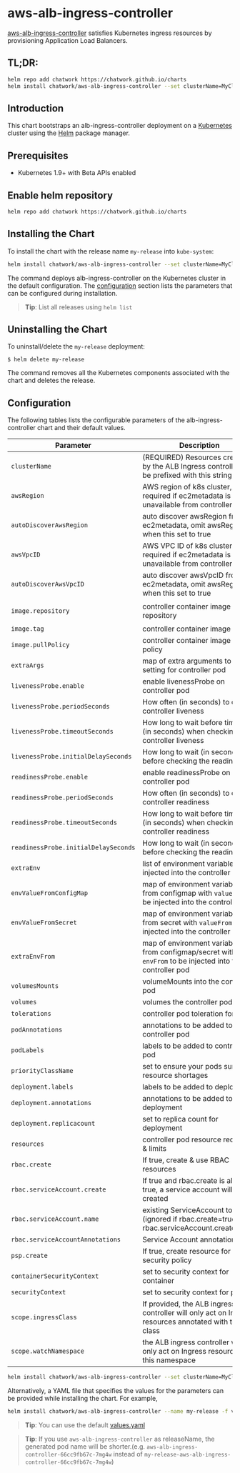 # aws-alb-ingress-controller

[aws-alb-ingress-controller](https://github.com/kubernetes-sigs/aws-alb-ingress-controller) satisfies Kubernetes ingress resources by provisioning Application Load Balancers.

## TL;DR:

```bash
helm repo add chatwork https://chatwork.github.io/charts
helm install chatwork/aws-alb-ingress-controller --set clusterName=MyClusterName --set autoDiscoverAwsRegion=true --set autoDiscoverAwsVpcID=true
```

## Introduction

This chart bootstraps an alb-ingress-controller deployment on a [Kubernetes](http://kubernetes.io) cluster using the [Helm](https://helm.sh) package manager.

## Prerequisites

- Kubernetes 1.9+ with Beta APIs enabled

## Enable helm repository

```bash
helm repo add chatwork https://chatwork.github.io/charts
```

## Installing the Chart
To install the chart with the release name `my-release` into `kube-system`:

```bash
helm install chatwork/aws-alb-ingress-controller --set clusterName=MyClusterName --set autoDiscoverAwsRegion=true --set autoDiscoverAwsVpcID=true --name my-release --namespace kube-system
```

The command deploys alb-ingress-controller on the Kubernetes cluster in the default configuration. The [configuration](#configuration) section lists the parameters that can be configured during installation.

> **Tip**: List all releases using `helm list`

## Uninstalling the Chart

To uninstall/delete the `my-release` deployment:

```console
$ helm delete my-release
```

The command removes all the Kubernetes components associated with the chart and deletes the release.

## Configuration

The following tables lists the configurable parameters of the alb-ingress-controller chart and their default values.

| Parameter                 | Description                                                                                                    | Default                                                                   |
| ------------------------- | -------------------------------------------------------------------------------------------------------------- | ------------------------------------------------------------------------- |
| `clusterName`             | (REQUIRED) Resources created by the ALB Ingress controller will be prefixed with this string                   | N/A                                                                       |
| `awsRegion`               | AWS region of k8s cluster, required if ec2metadata is unavailable from controller pod                          | `ap-northeast-1`                                                              |
| `autoDiscoverAwsRegion`   | auto discover awsRegion from ec2metadata, omit awsRegion when this set to true                                 | false                                                                     |
| `awsVpcID`                | AWS VPC ID of k8s cluster, required if ec2metadata is unavailable from controller pod                          | `vpc-xxx`                                                                 |
| `autoDiscoverAwsVpcID`    | auto discover awsVpcID from ec2metadata, omit awsRegion when this set to true                                  | false                                                                     |
| `image.repository`        | controller container image repository                                                                          | `docker.io/amazon/aws-alb-ingress-controller`                             |
| `image.tag`               | controller container image tag                                                                                 | `v1.1.5`                                                                  |
| `image.pullPolicy`        | controller container image pull policy                                                                         | `IfNotPresent`                                                            |
| `extraArgs`               | map of extra arguments to be setting for controller pod                                                        | `{}`                                                                      |
| `livenessProbe.enable`               | enable livenessProbe on controller pod                                                              | `true`                                                                   |
| `livenessProbe.periodSeconds`        |  How often (in seconds) to check controller liveness                                                |    60                                                                    |
| `livenessProbe.timeoutSeconds`       | How long to wait before timeout (in seconds) when checking controller liveness                      |    3                                                                     |
| `livenessProbe.initialDelaySeconds`  | How long to wait (in seconds) before checking the readiness                                         |   30                                                                    |
| `readinessProbe.enable`              | enable readinessProbe on controller pod                                                             | `true`                                                                   |
| `readinessProbe.periodSeconds`       |  How often (in seconds) to check controller readiness                                               |    60                                                                    |
| `readinessProbe.timeoutSeconds`      | How long to wait before timeout (in seconds) when checking controller readiness                     |    1                                                                     |
| `readinessProbe.initialDelaySeconds` | How long to wait (in seconds) before checking the readiness                                         |    30                                                                     |
| `extraEnv`                           | list of environment variables to be injected into the controller pod                                | `[]`                                                                     |
| `envValueFromConfigMap`              | map of environment variables from configmap with `valueFrom` to be injected into the controller pod | `{}`                                                                     |
| `envValueFromSecret`                 | map of environment variables from secret with `valueFrom` to be injected into the controller pod    | `{}`                                                                     |
| `extraEnvFrom`                      | map of environment variables from configmap/secret with `envFrom` to be injected into the controller pod   | `{}`                                                                     |
| `volumesMounts`           | volumeMounts into the controller pod                                                                           | `[]`                                                                      |
| `volumes`                 | volumes the controller pod                                                                                     | `[]`                                                                      |
| `tolerations`             | controller pod toleration for taints                                                                           | `{}`                                                                      |
| `podAnnotations`          | annotations to be added to controller pod                                                                      | `{}`                                                                      |
| `podLabels`               | labels to be added to controller pod                                                                           | `{}`                                                                      |
| `priorityClassName`       | set to ensure your pods survive resource shortages                                                             | `""`                                                                      |
| `deployment.labels`       | labels to be added to deployment                                                                               | `{}`                                                                      |
| `deployment.annotations`  | annotations to be added to deployment                                                                          | `{}`                                                                      |
| `deployment.replicacount` | set to replica count for deployment                                                                            | `1`                                                                      |
| `resources`               | controller pod resource requests & limits                                                                      | `{}`                                                                      |
| `rbac.create`             | If true, create & use RBAC resources                                                                           | `true`                                                                    |
| `rbac.serviceAccount.create` | If true and rbac.create is also true, a service account will be created                                      | `true`
| `rbac.serviceAccount.name`   | existing ServiceAccount to use (ignored if rbac.create=true and rbac.serviceAccount.create=true)             | `default`
| `rbac.serviceAccountAnnotations` | Service Account annotations                                                                              | `{}`                                                                      |
| `psp.create`              | If true, create resource for pod security policy                                                               | `false`                                                                   |
| `containerSecurityContext`| set to security context for container                                                                          | `{}`                                                                      |
| `securityContext`         | set to security context for pod                                                                                | `{}`                                                                      |
| `scope.ingressClass`      | If provided, the ALB ingress controller will only act on Ingress resources annotated with this class           | `alb`                                                                     |
| `scope.watchNamespace`    | the ALB ingress controller will only act on Ingress resources in this namespace | `""` (namespace of the ALB ingress controller)                            |

```bash
helm install chatwork/aws-alb-ingress-controller --set clusterName=MyClusterName --set autoDiscoverAwsRegion=true --set autoDiscoverAwsVpcID=true --name my-release --namespace kube-system
```

Alternatively, a YAML file that specifies the values for the parameters can be provided while installing the chart. For example,

```bash
helm install chatwork/aws-alb-ingress-controller --name my-release -f values.yaml
```

> **Tip**: You can use the default [values.yaml](values.yaml)

> **Tip**: If you use `aws-alb-ingress-controller` as releaseName, the generated pod name will be shorter.(e.g. `aws-alb-ingress-controller-66cc9fb67c-7mg4w` instead of `my-release-aws-alb-ingress-controller-66cc9fb67c-7mg4w`)
